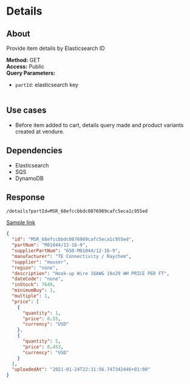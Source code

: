 # Details

## About

Provide item details by Elasticsearch ID

**Method:** GET<br>
**Access:** Public<br>
**Query Parameters:** <br>

- `partId`: elasticsearch key <br><br>

## Use cases

- Before item added to cart, details query made and product variants created at vendure.

## Dependencies

- Elasticsearch
- SQS
- DynamoDB

## Response

`/details?partId=MSR_68efccbbdc0876989cafc5eca1c955ed`

[Sample link](https://parts.stg.nuvemex.com/details?partId=MSR_68efccbbdc0876989cafc5eca1c955ed)

```json
{
  "id": "MSR_68efccbbdc0876989cafc5eca1c955ed",
  "partNum": "M81044/12-16-9",
  "supplierPartNum": "650-M81044/12-16-9",
  "manufacturer": "TE Connectivity / Raychem",
  "supplier": "mouser",
  "region": "none",
  "description": "Hook-up Wire 16AWG 19x29 WH PRICE PER FT",
  "dateCode": "none",
  "inStock": 7649,
  "minimumBuy": 1,
  "multiple": 1,
  "price": [
    {
      "quantity": 1,
      "price": 0.55,
      "currency": "USD"
    },
    {
      "quantity": 5,
      "price": 0.453,
      "currency": "USD"
    }
  ],
  "uploadedAt": "2021-01-24T22:31:56.747342446+01:00"
}
```
